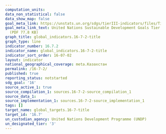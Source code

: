 ```yaml
---
computation_units:
data_non_statistical: false
data_show_map: false
goal_meta_link: https://unstats.un.org/sdgs/tierIII-indicators/files/Tier3-16-07-02.pdf
goal_meta_link_text: United Nations Sustainable Development Goals Tier 3 Work Plan
  (PDF 77.8 KB)
graph_title: global_indicators.16-7-2-title
graph_type: line
indicator_number: 16.7.2
indicator_name: global_indicators.16-7-2-title
indicator_sort_order: 16-07-02
layout: indicator
national_geographical_coverage: meta.Казахстан
permalink: /16-7-2/
published: true
reporting_status: notstarted
sdg_goal: '16'
source_active_1: true
source_compilation_1: sources.16-7-2-source_compilation_1
source_data_1:
source_implementation_1: sources.16-7-2-source_implementation_1
tags: []
target_name: global_targets.16-7-title
target_id: '16.7'
un_custodian_agency: United Nations Development Programme (UNDP)
un_designated_tier: '3'
---
```

